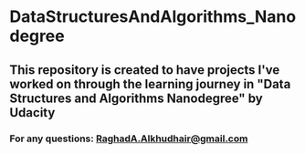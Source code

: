 # DataStructuresAndAlgorithms_Nanodegree

## This repository is created to have projects I've worked on through the learning journey in "Data Structures and Algorithms Nanodegree" by Udacity

### For any questions: RaghadA.Alkhudhair@gmail.com
